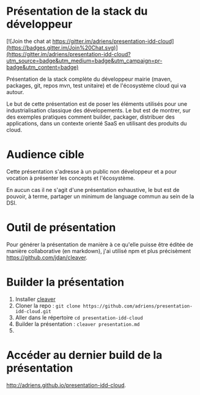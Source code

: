 # Présentation de la stack du développeur

[![Join the chat at https://gitter.im/adriens/presentation-idd-cloud](https://badges.gitter.im/Join%20Chat.svg)](https://gitter.im/adriens/presentation-idd-cloud?utm_source=badge&utm_medium=badge&utm_campaign=pr-badge&utm_content=badge)

Présentation de la stack complète du développeur mairie (maven, packages, git,
  repos mvn, test unitaire) et de l'écosystème cloud qui va autour.

Le but de cette présentation est de poser les éléments utilisés pour une
industrialisation classique des dévelopements. Le but est de montrer,
sur des exemples pratiques comment builder, packager, distribuer des
applications, dans un contexte orienté SaaS en utilisant des produits du cloud.

# Audience cible

Cette présentation s'adresse à un public non développeur et a
pour vocation à présenter les concepts et l'écosystème.

En aucun cas il ne s'agit d'une présentation exhaustive, le but est de pouvoir,
à terme, partager un minimum de language commun au sein de la DSI.

# Outil de présentation

Pour générer la présentation de manière à ce qu'elle puisse être éditée de
manière collaborative (en markdown), j'ai utilisé npm et plus
précisèment https://github.com/jdan/cleaver.

# Builder la présentation

1. Installer [cleaver](https://github.com/jdan/cleaver)
2. Cloner la repo : `git clone https://github.com/adriens/presentation-idd-cloud.git`
3. Aller dans le répertoire `cd presentation-idd-cloud`
4. Builder la présentation : `cleaver presentation.md`
5. 

# Accéder au dernier build de la présentation

http://adriens.github.io/presentation-idd-cloud.

